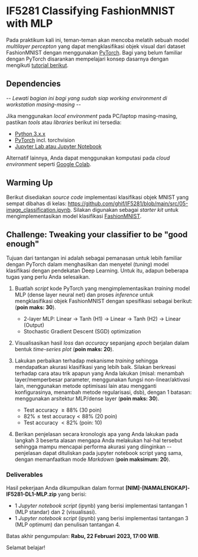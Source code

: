 # IF5281 Classifying FashionMNIST with MLP
Pada praktikum kali ini, teman-teman akan mencoba melatih sebuah model *multilayer percepton* yang dapat mengklasifikasi objek visual dari dataset FashionMNIST dengan menggunakan [PyTorch](https://pytorch.org).
Bagi yang belum familiar dengan PyTorch disarankan mempelajari konsep dasarnya dengan mengikuti [tutorial berikut](https://pytorch.org/tutorials/).

## Dependencies
-- *Lewati bagian ini bagi yang sudah siap working environment di workstation masing-masing* --

Jika menggunakan *local environment* pada PC/laptop masing-masing, pastikan *tools* atau *libraries* berikut ini tersedia:
- [Python 3.x.x](https://www.python.org/)
- [PyTorch](https://pytorch.org/) incl. torchvision
- [Jupyter Lab atau Jupyter Notebook](https://jupyter.org/)

Alternatif lainnya, Anda dapat menggunakan komputasi pada *cloud environment* seperti [Google Colab](https://colab.research.google.com/).

## Warming Up
Berikut disediakan *source code* implementasi klasifikasi objek MNIST yang sempat dibahas di kelas: https://github.com/ghif/IF5281/blob/main/src/05-image_classification.ipynb. 
Silakan digunakan sebagai *starter kit* untuk mengimplementasikan model klasifikasi [FashionMNIST](https://pytorch.org/vision/stable/generated/torchvision.datasets.FashionMNIST.html).

## Challenge: Tweaking your classifier to be "good enough"
Tujuan dari tantangan ini adalah sebagai pemanasan untuk lebih familiar dengan PyTorch dalam menghasilkan dan menyetel (*tuning*) model klasifikasi dengan pendekatan Deep Learning. 
Untuk itu, adapun beberapa tugas yang perlu Anda selesaikan.
1. Buatlah *script* kode PyTorch yang mengimplementasikan *training* model MLP (dense layer neural net) dan proses *inference* untuk mengklasifikasi objek FashionMNIST dengan spesifikasi sebagai berikut: (__poin maks: 30__).
    - 2-layer MLP: Linear -> Tanh (H1) -> Linear -> Tanh (H2) -> Linear (Output)
    - Stochastic Gradient Descent (SGD) optimization
    
    
2. Visualisasikan hasil *loss* dan *accuracy* sepanjang *epoch* berjalan dalam bentuk *time-series plot* (__poin maks: 20__).

3. Lakukan perbaikan terhadap mekanisme *training* sehingga mendapatkan akurasi klasifikasi yang lebih baik. Silakan berkreasi terhadap cara atau trik apapun yang Anda lakukan (misal: menambah layer/memperbesar parameter, menggunakan fungsi non-linear/aktivasi lain, menggunakan metode optimisasi lain atau mengganti konfigurasinya, menambah metode regularisasi, dsb), dengan 1 batasan: menggunakan arsitektur MLP/dense layer (__poin maks: 30__).
    - Test accuracy $\geq 88\%$ (30 poin)
    - $82\% \leq \text{test accuracy} < 88\%$ (20 poin)
    - Test accuracy $< 82\%$ (poin: 10)


4. Berikan penjelasan secara kronologis apa yang Anda lakukan pada langkah 3 beserta alasan mengapa Anda melakukan hal-hal tersebut sehingga mampu mencapai performa akurasi yang diinginkan -- penjelasan dapat dituliskan pada jupyter notebook script yang sama, dengan memanfaatkan mode *Markdown* (__poin maksimum: 20__).

### Deliverables
Hasil pekerjaan Anda dikumpulkan dalam format __[NIM]-[NAMALENGKAP]-IF5281-DL1-MLP.zip__ yang berisi:
- 1 *Jupyter notebook script* (ipynb) yang berisi implementasi tantangan 1 (MLP standar) dan 2 (visualisasi).
- 1 *Jupyter notebook script* (ipynb) yang berisi implementasi tantangan 3 (MLP optimum) dan penulisan tantangan 4.

Batas akhir pengumpulan: __Rabu, 22 Februari 2023, 17:00 WIB__.

Selamat belajar!
